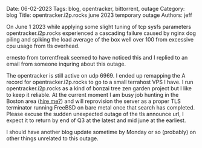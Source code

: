 Date: 06-02-2023
Tags: blog, opentracker, bittorrent, outage
Category: blog
Title: opentracker.i2p.rocks june 2023 temporary outage
Authors: jeff

On June 1 2023 while applying some slight tuning of tcp sysfs parameters opentracker.i2p.rocks experienced a cascading failure caused by nginx dog piling and spiking the load average of the box well over 100 from excessive cpu usage from tls overhead.

ernesto from torrentfreak seemed to have noticed this and I replied to an email from someone inquring about this outage.

The opentracker is still active on udp 6969. I ended up remapping the A record for opentracker.i2p.rocks to go to a small terrahost VPS I have. I run opentracker.i2p.rocks as a kind of bonzai tree zen garden project but I like to keep it reliable. At the current moment I am busy job hunting in the Boston area ([hire me?](/cv.html)) and will reprovision the server as a proper TLS terminator running FreeBSD on bare metal once that search has completed. Please excuse the sudden unexpected outage of the tls announce url, I expect it to return by end of Q3 at the latest and mid june at the earliest.

I should have another blog update sometime by Monday or so (probably) on other things unrelated to this outage.
